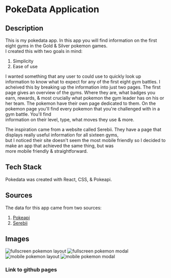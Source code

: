 # PokeData Application

## Description

This is my pokedata app. In this app you will find information on the first eight gyms in the Gold & Silver pokemon games.  
I created this with two goals in mind:

1. Simplicity
2. Ease of use

I wanted something that any user to could use to quickly look up information to know what to expect for any of the first eight gym battles. I acheived this by breaking up the information into just two pages. The first page gives an overview of the gyms. Where they are, what badges you earn, rewards, & most crucially what pokemon the gym leader has on his or her team. The pokemon have their own page dedicated to them. On the pokemon page you'll find every pokemon that you're challenged with in a gym battle. You'll find  
information on their level, type, what moves they use & more.

The inspiration came from a website called Serebii. They have a page that displays really useful information for all sixteen gyms,  
but I noticed their site doesn't seem the most mobile friendly so I decided to make an app that achieved the same thing, but was  
more mobile friendly & straightforward.

## Tech Stack

Pokedata was created with React, CSS, & Pokeapi.

## Sources

The data for this app came from two sources:

1. [Pokeapi](https://pokeapi.co/)
2. [Serebii](https://www.serebii.net/gs/gyms.shtml)

## Images

![fullscreen pokemon layout]("/images/pokedata-fullscreen.png")
![fullscreen pokemon modal]("/images/pokedata-fullscreen-modal.png")
![mobile pokemon layout]("/images/pokedata-mobile.png")
![mobile pokemon modal]("/images/pokedata-mobile-modal.png")

### Link to github pages
